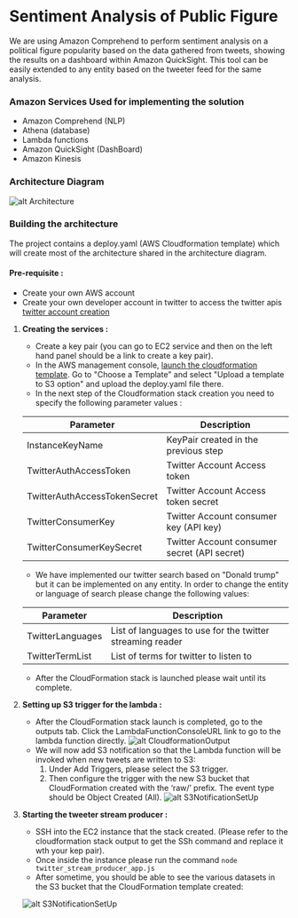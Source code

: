 # Sentiment Analysis of Public Figure

We are using Amazon Comprehend to perform sentiment
analysis on a political figure popularity based on the data
gathered from tweets, showing the results on a dashboard within Amazon QuickSight. This
tool can be easily extended to any entity based on the tweeter
feed for the same analysis.


### Amazon Services Used for implementing the solution

- Amazon Comprehend (NLP)
- Athena (database)
- Lambda functions
- Amazon QuickSight (DashBoard)
- Amazon Kinesis
 
### Architecture Diagram
![alt Architecture](https://github.com/pradeepk85/CS-410/blob/master/sentiment-analysis/SocialAnalyticsReader/images/Architecture_diagram.png)


### Building the architecture

The project contains a deploy.yaml (AWS Cloudformation template) which will create most of the architecture
shared in the architecture diagram.

#### Pre-requisite :
- Create your own AWS account
- Create your own developer account in twitter to access the twitter apis [twitter account creation](https://apps.twitter.com/)




1. **Creating the services :** 
    - Create a key pair (you can go to EC2 service and then on the left hand panel should be a link to create a key pair).
    - In the AWS management console, [launch the cloudformation template](https://console.aws.amazon.com/cloudformation/home?region=us-east-1#/stacks/new). Go to "Choose a Template" and select "Upload a template to S3 option" and upload the deploy.yaml file there.
    - In the next step of the Cloudformation stack creation you need to specify the following parameter values :
    
    | Parameter | Description  |
    | ------- | --- |
    | InstanceKeyName | KeyPair created in the previous step |
    | TwitterAuthAccessToken | Twitter Account Access token|
    | TwitterAuthAccessTokenSecret | Twitter Account Access token secret|
    | TwitterConsumerKey | Twitter Account consumer key (API key) |
    | TwitterConsumerKeySecret | Twitter Account consumer secret (API secret)|| 
    
    - We have implemented our twitter search based on "Donald trump" but it can be implemented on any entity.
    In order to change the entity or language of search please change the following values:
    
    | Parameter | Description  |
    | ------- | --- |
    | TwitterLanguages | List of languages to use for the twitter streaming reader |
    | TwitterTermList | List of terms for twitter to listen to|
    
    - After the CloudFormation stack is launched please wait until its complete.
    
2. **Setting up S3 trigger for the lambda :**
    - After the CloudFormation stack launch is completed, go to the outputs tab. Click the LambdaFunctionConsoleURL link to go to the lambda function directly.
    ![alt CloudformationOutput](https://github.com/pradeepk85/CS-410/blob/master/sentiment-analysis/SocialAnalyticsReader/images/stackoutput.gif)
    - We will now add S3 notification so that the Lambda function will be invoked when new tweets are written to S3:
        1. Under Add Triggers, please select the S3 trigger.
        2. Then configure the trigger with the new S3 bucket that CloudFormation created with the ‘raw/’ prefix. The event type should be Object Created (All).
        ![alt S3NotificationSetUp](https://github.com/pradeepk85/CS-410/blob/master/sentiment-analysis/SocialAnalyticsReader/images/s3BucketConfigLambda.gif)

3. **Starting the tweeter stream producer :**
    - SSH into the EC2 instance that the stack created. (Please refer to the cloudformation stack output to get the SSh command and replace it wth your kep pair).
    - Once inside the instance please run the command `node twitter_stream_producer_app.js`    
    - After sometime, you should be able to see the various datasets in the S3 bucket that the CloudFormation template created:
    
    ![alt S3NotificationSetUp](https://github.com/pradeepk85/CS-410/blob/master/sentiment-analysis/SocialAnalyticsReader/images/s3bucketdatasets.gif)
